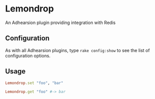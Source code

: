 Lemondrop
=========

An Adhearsion plugin providing integration with Redis

Configuration
-------------

As with all Adhearsion plugins, type `rake config:show` to see the list of configuration options.

Usage
-----

```ruby
Lemondrop.set "foo", "bar"

Lemondrop.get "foo" #-> bar

```
